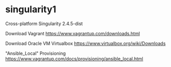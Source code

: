 # singularity1
Cross-platform Singularity 2.4.5-dist

Download Vagrant https://www.vagrantup.com/downloads.html

Download Oracle VM Virtualbox https://www.virtualbox.org/wiki/Downloads

"Ansible_Local" Provisioning https://www.vagrantup.com/docs/provisioning/ansible_local.html

